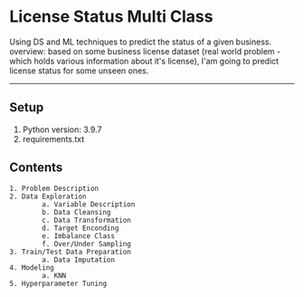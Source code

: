 # License Status Multi Class 

Using DS and ML techniques to predict the status of a given business. <br>
overview: based on some business license dataset (real world problem - which holds various information about it's license), I'am going to predict license status for some unseen ones. 
________________________________________________________________________________________________________________________________

## Setup
1. Python version: 3.9.7
2. requirements.txt

## Contents

    1. Problem Description
    2. Data Exploration
            a. Variable Description
            b. Data Cleansing
            c. Data Transformation
            d. Target Enconding
            e. Imbalance Class
            f. Over/Under Sampling
    3. Train/Test Data Preparation
            a. Data Imputation
    4. Modeling
            a. KNN 
    5. Hyperparameter Tuning
